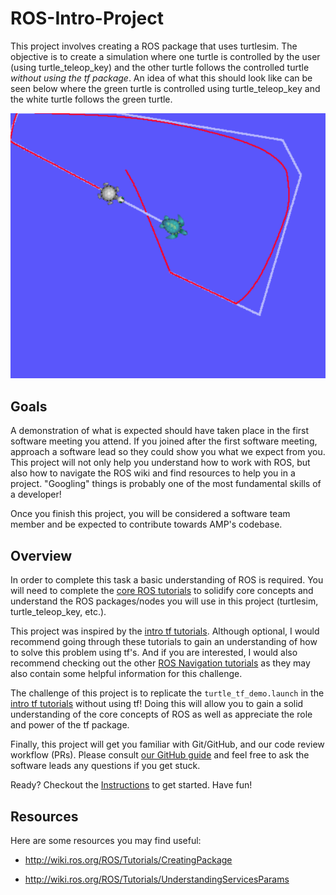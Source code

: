 # ROS-Intro-Project

This project involves creating a ROS package that uses turtlesim. The objective
is to create a simulation where one turtle is controlled by the user (using
turtle_teleop_key) and the other turtle follows the controlled turtle _without
using the tf package_. An idea of what this should look like can be seen below
where the green turtle is controlled using turtle_teleop_key and the white
turtle follows the green turtle.

![Turtle Following Example](/media/turtle_follow.png)

## Goals

A demonstration of what is expected should have taken place in the first
software meeting you attend. If you joined after the first software meeting,
approach a software lead so they could show you what we expect from you. This
project will not only help you understand how to work with ROS, but also how to
navigate the ROS wiki and find resources to help you in a project. "Googling"
things is probably one of the most fundamental skills of a developer!

Once you finish this project, you will be considered a software team member and
be expected to contribute towards AMP's codebase.

## Overview

In order to complete this task a basic understanding of ROS is required. You
will need to complete the
[core ROS tutorials](http://wiki.ros.org/ROS/Tutorials) to solidify core
concepts and understand the ROS packages/nodes you will use in this project
(turtlesim, turtle_teleop_key, etc.).

This project was inspired by the
[intro tf tutorials](http://wiki.ros.org/tf/Tutorials). Although optional, I
would recommend going through these tutorials to gain an understanding of how
to solve this problem using tf's. And if you are interested, I would also
recommend checking out the other
[ROS Navigation tutorials](http://wiki.ros.org/navigation/Tutorials) as they
may also contain some helpful information for this challenge.

The challenge of this project is to replicate the `turtle_tf_demo.launch` in
the [intro tf tutorials](http://wiki.ros.org/tf/Tutorials) without using tf!
Doing this will allow you to gain a solid understanding of the core concepts of
ROS as well as appreciate the role and power of the tf package.

Finally, this project will get you familiar with Git/GitHub, and our code
review workflow (PRs). Please consult [our GitHub guide](https://docs.google.com/document/d/1lt0BorKFiq0WkigpkvPjANQa4m6CsIo9VEz6uAMz1ZQ/edit?usp=sharing)
and feel free to ask the software leads any questions if you get stuck.

Ready? Checkout the [Instructions](INSTRUCTIONS.md) to get started. Have fun!

## Resources

Here are some resources you may find useful:

- http://wiki.ros.org/ROS/Tutorials/CreatingPackage

- http://wiki.ros.org/ROS/Tutorials/UnderstandingServicesParams
